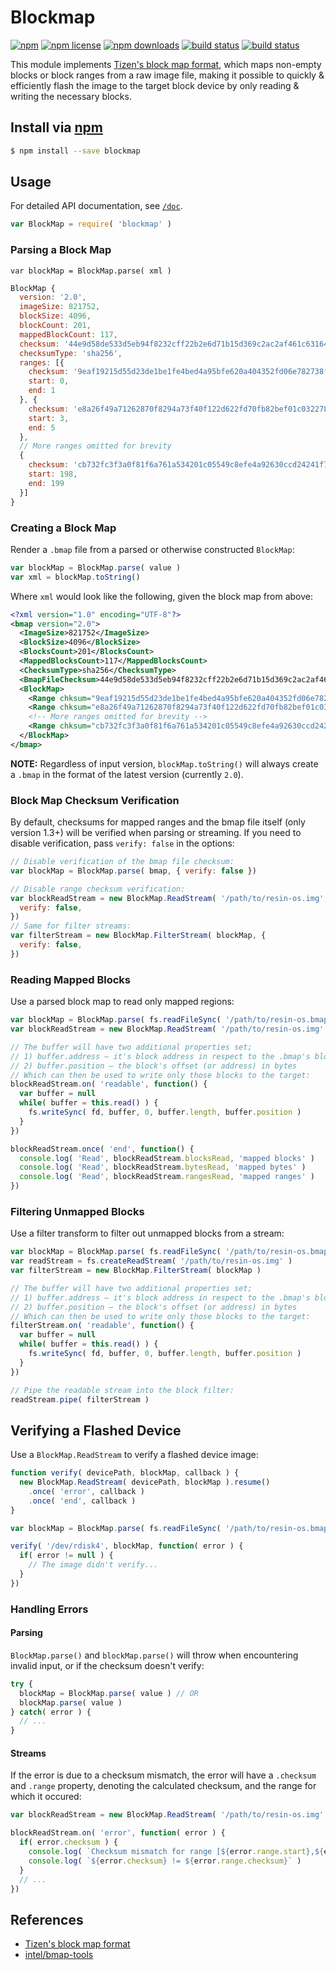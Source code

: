 # Blockmap
[![npm](https://img.shields.io/npm/v/blockmap.svg?style=flat-square)](https://npmjs.com/package/blockmap)
[![npm license](https://img.shields.io/npm/l/blockmap.svg?style=flat-square)](https://npmjs.com/package/blockmap)
[![npm downloads](https://img.shields.io/npm/dm/blockmap.svg?style=flat-square)](https://npmjs.com/package/blockmap)
[![build status](https://img.shields.io/travis/resin-io-modules/blockmap/master.svg?style=flat-square&label=linux)](https://travis-ci.org/resin-io-modules/blockmap)
[![build status](https://img.shields.io/appveyor/ci/resin-io/blockmap/master.svg?style=flat-square&label=windows)](https://ci.appveyor.com/project/resin-io/blockmap)

This module implements [Tizen's block map format](https://source.tizen.org/documentation/reference/bmaptool/introduction),
which maps non-empty blocks or block ranges from a raw image file,
making it possible to quickly & efficiently flash the image to the target block device
by only reading & writing the necessary blocks.

## Install via [npm](https://npmjs.com)

```sh
$ npm install --save blockmap
```

## Usage

For detailed API documentation, see [`/doc`](https://github.com/resin-io-modules/blockmap/tree/master/doc).

```js
var BlockMap = require( 'blockmap' )
```

### Parsing a Block Map

```
var blockMap = BlockMap.parse( xml )
```

```js
BlockMap {
  version: '2.0',
  imageSize: 821752,
  blockSize: 4096,
  blockCount: 201,
  mappedBlockCount: 117,
  checksum: '44e9d58de533d5eb94f8232cff22b2e6d71b15d369c2ac2af461c63164cce324',
  checksumType: 'sha256',
  ranges: [{
    checksum: '9eaf19215d55d23de1be1fe4bed4a95bfe620a404352fd06e782738fff58e500',
    start: 0,
    end: 1
  }, {
    checksum: 'e8a26f49a71262870f8294a73f40f122d622fd70fb82bef01c0322785e9fd6b2',
    start: 3,
    end: 5
  },
  // More ranges omitted for brevity
  {
    checksum: 'cb732fc3f3a0f81f6a761a534201c05549c8efe4a92630ccd24241f72d7d618c',
    start: 198,
    end: 199
  }]
}
```

### Creating a Block Map

Render a `.bmap` file from a parsed or otherwise constructed `BlockMap`:

```js
var blockMap = BlockMap.parse( value )
var xml = blockMap.toString()
```

Where `xml` would look like the following, given the block map from above:

```xml
<?xml version="1.0" encoding="UTF-8"?>
<bmap version="2.0">
  <ImageSize>821752</ImageSize>
  <BlockSize>4096</BlockSize>
  <BlocksCount>201</BlocksCount>
  <MappedBlocksCount>117</MappedBlocksCount>
  <ChecksumType>sha256</ChecksumType>
  <BmapFileChecksum>44e9d58de533d5eb94f8232cff22b2e6d71b15d369c2ac2af461c63164cce324</BmapFileChecksum>
  <BlockMap>
    <Range chksum="9eaf19215d55d23de1be1fe4bed4a95bfe620a404352fd06e782738fff58e500">0-1</Range>
    <Range chksum="e8a26f49a71262870f8294a73f40f122d622fd70fb82bef01c0322785e9fd6b2">3-5</Range>
    <!-- More ranges omitted for brevity -->
    <Range chksum="cb732fc3f3a0f81f6a761a534201c05549c8efe4a92630ccd24241f72d7d618c">198-199</Range>
  </BlockMap>
</bmap>
```

**NOTE:** Regardless of input version, `blockMap.toString()` will always
create a `.bmap` in the format of the latest version (currently `2.0`).

### Block Map Checksum Verification

By default, checksums for mapped ranges and the bmap file itself (only version 1.3+)
will be verified when parsing or streaming. If you need to disable verification,
pass `verify: false` in the options:

```js
// Disable verification of the bmap file checksum:
var blockMap = BlockMap.parse( bmap, { verify: false })
```

```js
// Disable range checksum verification:
var blockReadStream = new BlockMap.ReadStream( '/path/to/resin-os.img', blockMap, {
  verify: false,
})
// Same for filter streams:
var filterStream = new BlockMap.FilterStream( blockMap, {
  verify: false,
})
```

### Reading Mapped Blocks

Use a parsed block map to read only mapped regions:

```js
var blockMap = BlockMap.parse( fs.readFileSync( '/path/to/resin-os.bmap' ) )
var blockReadStream = new BlockMap.ReadStream( '/path/to/resin-os.img', blockMap )

// The buffer will have two additional properties set;
// 1) buffer.address – it's block address in respect to the .bmap's block size
// 2) buffer.position – the block's offset (or address) in bytes
// Which can then be used to write only those blocks to the target:
blockReadStream.on( 'readable', function() {
  var buffer = null
  while( buffer = this.read() ) {
    fs.writeSync( fd, buffer, 0, buffer.length, buffer.position )
  }
})

blockReadStream.once( 'end', function() {
  console.log( 'Read', blockReadStream.blocksRead, 'mapped blocks' )
  console.log( 'Read', blockReadStream.bytesRead, 'mapped bytes' )
  console.log( 'Read', blockReadStream.rangesRead, 'mapped ranges' )
})
```

### Filtering Unmapped Blocks

Use a filter transform to filter out unmapped blocks from a stream:

```js
var blockMap = BlockMap.parse( fs.readFileSync( '/path/to/resin-os.bmap' ) )
var readStream = fs.createReadStream( '/path/to/resin-os.img' )
var filterStream = new BlockMap.FilterStream( blockMap )

// The buffer will have two additional properties set;
// 1) buffer.address – it's block address in respect to the .bmap's block size
// 2) buffer.position – the block's offset (or address) in bytes
// Which can then be used to write only those blocks to the target:
filterStream.on( 'readable', function() {
  var buffer = null
  while( buffer = this.read() ) {
    fs.writeSync( fd, buffer, 0, buffer.length, buffer.position )
  }
})

// Pipe the readable stream into the block filter:
readStream.pipe( filterStream )
```

## Verifying a Flashed Device

Use a `BlockMap.ReadStream` to verify a flashed device image:

```js
function verify( devicePath, blockMap, callback ) {
  new BlockMap.ReadStream( devicePath, blockMap ).resume()
    .once( 'error', callback )
    .once( 'end', callback )
}

var blockMap = BlockMap.parse( fs.readFileSync( '/path/to/resin-os.bmap' ) )

verify( '/dev/rdisk4', blockMap, function( error ) {
  if( error != null ) {
    // The image didn't verify...
  }
})
```

### Handling Errors

#### Parsing

`BlockMap.parse()` and `blockMap.parse()` will throw when
encountering invalid input, or if the checksum doesn't verify:

```js
try {
  blockMap = BlockMap.parse( value ) // OR
  blockMap.parse( value )
} catch( error ) {
  // ...
}
```

#### Streams

If the error is due to a checksum mismatch,
the error will have a `.checksum` and `.range` property,
denoting the calculated checksum, and the range for which it occured:

```js
var blockReadStream = new BlockMap.ReadStream( '/path/to/resin-os.img', blockMap )

blockReadStream.on( 'error', function( error ) {
  if( error.checksum ) {
    console.log( `Checksum mismatch for range [${error.range.start},${error.range.end}]:` )
    console.log( `${error.checksum} != ${error.range.checksum}` )
  }
  // ...
})
```

## References

- [Tizen's block map format](https://source.tizen.org/documentation/reference/bmaptool/introduction)
- [intel/bmap-tools](https://github.com/intel/bmap-tools)
